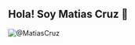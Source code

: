 ## Hola! Soy Matias Cruz 👋


![@MatiasCruz](https://github.com/user-attachments/assets/95b2d65e-5525-4fbd-83af-6c72988253a3)

<!--
**matiascruz-beep/matiascruz-beep** is a ✨ _special_ ✨ repository because its `README.md` (this file) appears on your GitHub profile.

Here are some ideas to get you started:

- 🔭 I’m currently working on ...
- 🌱 I’m currently learning ...
- 👯 I’m looking to collaborate on ...
- 🤔 I’m looking for help with ...
- 💬 Ask me about ...
- 📫 How to reach me: ...
- 😄 Pronouns: ...
- ⚡ Fun fact: ...
-->
